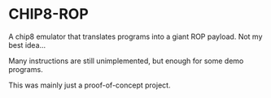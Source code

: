 # CHIP8-ROP
A chip8 emulator that translates programs into a giant ROP payload. Not my best idea...

Many instructions are still unimplemented, but enough for some demo programs.

This was mainly just a proof-of-concept project.
